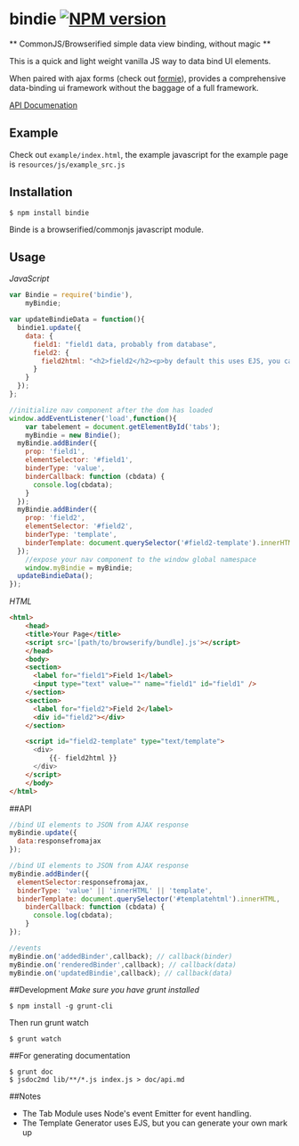 # bindie  [![NPM version](https://badge.fury.io/js/bindie.svg)](http://badge.fury.io/js/bindie)

** CommonJS/Browserified simple data view binding, without magic **

This is a quick and light weight vanilla JS way to data bind UI elements. 

When paired with ajax forms (check out  [formie](http://npmjs.org/package/formie)), provides a comprehensive data-binding ui framework without the baggage of a full framework.</p>

 [API Documenation](https://yawetse.github.io/bindie/api/html/index.html)

## Example

Check out `example/index.html`, the example javascript for the example page is `resources/js/example_src.js`

## Installation

```
$ npm install bindie
```

Binde is a browserified/commonjs javascript module.

## Usage

*JavaScript*
```javascript
var Bindie = require('bindie'),
	myBindie;

var updateBindieData = function(){
  bindie1.update({
    data: {
      field1: "field1 data, probably from database",
      field2: {
        field2html: "<h2>field2</h2><p>by default this uses EJS, you can use whatever template language you want</p>"
      }
    }
  });
};

//initialize nav component after the dom has loaded
window.addEventListener('load',function(){
	var tabelement = document.getElementById('tabs');
	myBindie = new Bindie();
  myBindie.addBinder({
    prop: 'field1',
    elementSelector: '#field1',
    binderType: 'value',
    binderCallback: function (cbdata) {
      console.log(cbdata);
    }
  });
  myBindie.addBinder({
    prop: 'field2',
    elementSelector: '#field2',
    binderType: 'template',
    binderTemplate: document.querySelector('#field2-template').innerHTML
  });
	//expose your nav component to the window global namespace
	window.myBindie = myBindie;
  updateBindieData();
});
```

*HTML*
```html
<html>
	<head>
  	<title>Your Page</title>
  	<script src='[path/to/browserify/bundle].js'></script>
	</head>
	<body>
    <section>
      <label for="field1">Field 1</label>
      <input type="text" value="" name="field1" id="field1" />
    </section>
    <section>
      <label for="field2">Field 2</label>
      <div id="field2"></div>
    </section>

    <script id="field2-template" type="text/template">
      <div>
          {{- field2html }}
      </div>
    </script>
	</body>
</html>
```

##API

```javascript
//bind UI elements to JSON from AJAX response
myBindie.update({
  data:responsefromajax
}); 

//bind UI elements to JSON from AJAX response
myBindie.addBinder({
  elementSelector:responsefromajax,
  binderType: 'value' || 'innerHTML' || 'template',
  binderTemplate: document.querySelector('#templatehtml').innerHTML,
    binderCallback: function (cbdata) {
      console.log(cbdata);
    }
}); 

//events
myBindie.on('addedBinder',callback); // callback(binder)
myBindie.on('renderedBinder',callback); // callback(data)
myBindie.on('updatedBindie',callback); // callback(data)
```
##Development
*Make sure you have grunt installed*
```
$ npm install -g grunt-cli
```

Then run grunt watch
```
$ grunt watch
```
##For generating documentation
```
$ grunt doc
$ jsdoc2md lib/**/*.js index.js > doc/api.md
```

##Notes
* The Tab Module uses Node's event Emitter for event handling.
* The Template Generator uses EJS, but you can generate your own mark up